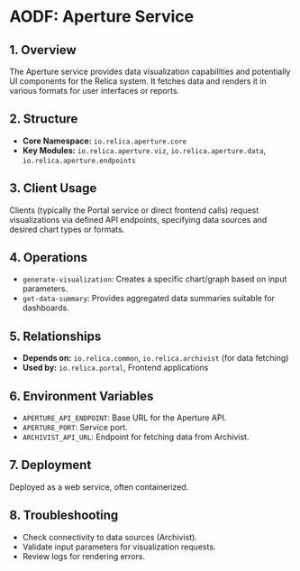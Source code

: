 # AODF: Aperture Service

## 1. Overview
The Aperture service provides data visualization capabilities and potentially UI components for the Relica system. It fetches data and renders it in various formats for user interfaces or reports.

## 2. Structure
- **Core Namespace:** `io.relica.aperture.core`
- **Key Modules:** `io.relica.aperture.viz`, `io.relica.aperture.data`, `io.relica.aperture.endpoints`

## 3. Client Usage
Clients (typically the Portal service or direct frontend calls) request visualizations via defined API endpoints, specifying data sources and desired chart types or formats.

## 4. Operations
- `generate-visualization`: Creates a specific chart/graph based on input parameters.
- `get-data-summary`: Provides aggregated data summaries suitable for dashboards.

## 5. Relationships
- **Depends on:** `io.relica.common`, `io.relica.archivist` (for data fetching)
- **Used by:** `io.relica.portal`, Frontend applications

## 6. Environment Variables
- `APERTURE_API_ENDPOINT`: Base URL for the Aperture API.
- `APERTURE_PORT`: Service port.
- `ARCHIVIST_API_URL`: Endpoint for fetching data from Archivist.

## 7. Deployment
Deployed as a web service, often containerized.

## 8. Troubleshooting
- Check connectivity to data sources (Archivist).
- Validate input parameters for visualization requests.
- Review logs for rendering errors.